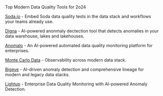 Top Modern Data Quality Tools for 2o24

[Soda.io](https://www.soda.io/)  - Embed Soda data quality tests in the data stack and workflows your teams already use.

[Digna](https://www.digna.ai/)  - AI-powered anonmaly dectection tool that detects anomalies in your data warehouse, lakes and lakehouses. 

[Anomalo](https://www.anomalo.com/) - An AI-powered automated data quality monitoring platform for enterprises.

[Monte Carlo Data](https://www.montecarlodata.com/) - Observability across modern data stack.

[Bigeye](https://www.bigeye.com/) - AI-driven anomaly detection and comprehensive lineage for modern and legacy data stacks.

[Lightup](https://lightup.ai/) - Enterprise Data Quality Monitoring with AI-powered Anomaly Detection.
